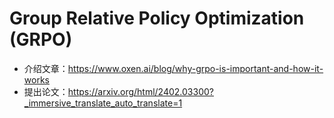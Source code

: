 # Group Relative Policy Optimization (GRPO)
- 介绍文章：https://www.oxen.ai/blog/why-grpo-is-important-and-how-it-works
- 提出论文：https://arxiv.org/html/2402.03300?_immersive_translate_auto_translate=1
